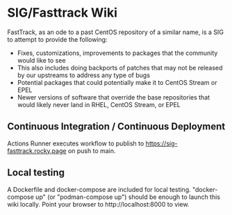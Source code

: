 # SIG/Fasttrack Wiki

  FastTrack, as an ode to a past CentOS repository of a similar name, is a SIG to attempt to provide the following:

  * Fixes, customizations, improvements to packages that the community would like to see
  * This also includes doing backports of patches that may not be released by our upstreams to address any type of bugs
  * Potential packages that could potentially make it to CentOS Stream or EPEL
  * Newer versions of software that override the base repositories that would likely never land in RHEL, CentOS Stream, or EPEL

## Continuous Integration / Continuous Deployment

Actions Runner executes workflow to publish to https://sig-fasttrack.rocky.page on push to main.

## Local testing

A Dockerfile and docker-compose are included for local testing.  "docker-compose up"  (or "podman-compose up") should be enough to launch this wiki locally.  Point your browser to http://localhost:8000 to view.
